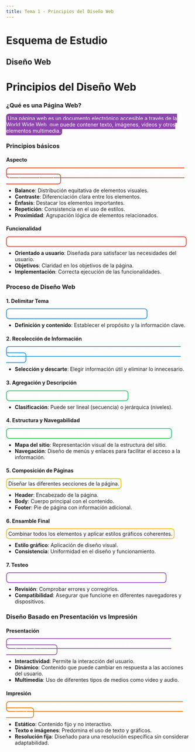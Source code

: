 ```yaml
---
title: Tema 1 - Principios del Diseño Web
---
```


# Esquema de Estudio

## Diseño Web

# Principios del Diseño Web

### ¿Qué es una Página Web?

<span style="background-color: #8e44ad; border-radius: 8px; padding: 4px; color: white;">Una página web es un documento electrónico accesible a través de la World Wide Web, que puede contener texto, imágenes, videos y otros elementos multimedia.</span>

### Principios básicos

#### Aspecto

<span style="border: 2px solid #e74c3c; border-radius: 8px; padding: 4px; color: white;">El aspecto de una página web se refiere a su diseño visual, que debe ser atractivo y coherente.</span>

- **Balance**: Distribución equitativa de elementos visuales.
- **Contraste**: Diferenciación clara entre los elementos.
- **Énfasis**: Destacar los elementos importantes.
- **Repetición**: Consistencia en el uso de estilos.
- **Proximidad**: Agrupación lógica de elementos relacionados.

#### Funcionalidad

<span style="border: 2px solid #e74c3c; border-radius: 8px; padding: 4px; color: white;">La funcionalidad se centra en la usabilidad y eficiencia de la página web.</span>

- **Orientado a usuario**: Diseñada para satisfacer las necesidades del usuario.
- **Objetivos**: Claridad en los objetivos de la página.
- **Implementación**: Correcta ejecución de las funcionalidades.

### Proceso de Diseño Web

#### 1. Delimitar Tema

<span style="border: 2px solid #3498db; border-radius: 8px; padding: 4px; color: white;">Definir el tema y el contenido principal de la página web.</span>

- **Definición y contenido**: Establecer el propósito y la información clave.

#### 2. Recolección de Información

<span style="border: 2px solid #3498db; border-radius: 8px; padding: 4px; color: white;">Recopilar y seleccionar la información relevante para el contenido de la página.</span>

- **Selección y descarte**: Elegir información útil y eliminar lo innecesario.

#### 3. Agregación y Descripción

<span style="border: 2px solid #2ecc71; border-radius: 8px; padding: 4px; color: white;">Organizar y describir la información recolectada.</span>

- **Clasificación**: Puede ser lineal (secuencia) o jerárquica (niveles).

#### 4. Estructura y Navegabilidad

<span style="border: 2px solid #2ecc71; border-radius: 8px; padding: 4px; color: white;">Definir la estructura del sitio y cómo los usuarios navegarán por él.</span>

- **Mapa del sitio**: Representación visual de la estructura del sitio.
- **Navegación**: Diseño de menús y enlaces para facilitar el acceso a la información.

#### 5. Composición de Páginas

<span style="border: 2px solid #f1c40f; border-radius: 8px; padding: 4px;">Diseñar las diferentes secciones de la página.</span>

- **Header**: Encabezado de la página.
- **Body**: Cuerpo principal con el contenido.
- **Footer**: Pie de página con información adicional.

#### 6. Ensamble Final

<span style="border: 2px solid #f1c40f; border-radius: 8px; padding: 4px;">Combinar todos los elementos y aplicar estilos gráficos coherentes.</span>

- **Estilo gráfico**: Aplicación de diseño visual.
- **Consistencia**: Uniformidad en el diseño y funcionamiento.

#### 7. Testeo

<span style="border: 2px solid #9b59b6; border-radius: 8px; padding: 4px; color: white;">Probar la página web para asegurar su funcionamiento correcto.</span>

- **Revisión**: Comprobar errores y corregirlos.
- **Compatibilidad**: Asegurar que funcione en diferentes navegadores y dispositivos.

### Diseño Basado en Presentación vs Impresión

#### Presentación

<span style="border: 2px solid #9b59b6; border-radius: 8px; padding: 4px; color: white;">El diseño basado en presentación se centra en la interactividad y el contenido dinámico.</span>

- **Interactividad**: Permite la interacción del usuario.
- **Dinámico**: Contenido que puede cambiar en respuesta a las acciones del usuario.
- **Multimedia**: Uso de diferentes tipos de medios como video y audio.

#### Impresión

<span style="border: 2px solid #e67e22; border-radius: 8px; padding: 4px; color: white;">El diseño basado en impresión se enfoca en la presentación estática del contenido.</span>

- **Estático**: Contenido fijo y no interactivo.
- **Texto e imágenes**: Predomina el uso de texto y gráficos.
- **Resolución fija**: Diseñado para una resolución específica sin considerar adaptabilidad.

##
